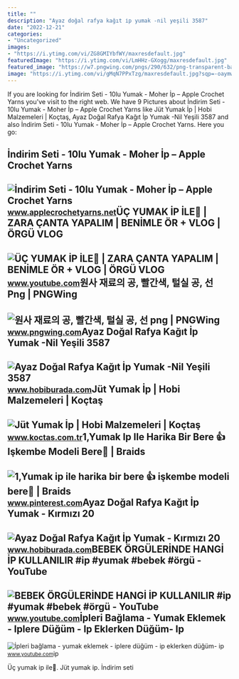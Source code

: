 ```yaml
---
title: ""
description: "Ayaz doğal rafya kağıt i̇p yumak -nil yeşili 3587"
date: "2022-12-21"
categories:
- "Uncategorized"
images:
- "https://i.ytimg.com/vi/ZG8GMIYbfWY/maxresdefault.jpg"
featuredImage: "https://i.ytimg.com/vi/LmHHz-GXogg/maxresdefault.jpg"
featured_image: "https://w7.pngwing.com/pngs/290/632/png-transparent-ball-of-yarn-material-red-ball-of-yarn-line.png"
image: "https://i.ytimg.com/vi/gMqN7PPxTzg/maxresdefault.jpg?sqp=-oaymwEmCIAKENAF8quKqQMa8AEB-AHUBoAC4AOKAgwIABABGGUgXyg6MA8=&amp;rs=AOn4CLDx1fjopYH_JlVtpd_m00_weLNzkw"
---
```


If you are looking for İndirim Seti - 10lu Yumak - Moher İp – Apple Crochet Yarns you've visit to the right web. We have 9 Pictures about İndirim Seti - 10lu Yumak - Moher İp – Apple Crochet Yarns like Jüt Yumak İp | Hobi Malzemeleri | Koçtaş, Ayaz Doğal Rafya Kağıt İp Yumak -Nil Yeşili 3587 and also İndirim Seti - 10lu Yumak - Moher İp – Apple Crochet Yarns. Here you go:

İndirim Seti - 10lu Yumak - Moher İp – Apple Crochet Yarns
----------------------------------------------------------

 ![İndirim Seti - 10lu Yumak - Moher İp – Apple Crochet Yarns](https://www.applecrochetyarns.net/cdn/shop/products/692d8573-5acd-43c6-9023-c81494f8490f_1200x1200.jpg?v=1617269762) <small>www.applecrochetyarns.net</small>ÜÇ YUMAK İP İLE🤩 | ZARA ÇANTA YAPALIM | BENİMLE ÖR + VLOG | ÖRGÜ VLOG
---------------------------------------------------------------------

 ![ÜÇ YUMAK İP İLE🤩 | ZARA ÇANTA YAPALIM | BENİMLE ÖR + VLOG | ÖRGÜ VLOG](https://i.ytimg.com/vi/LmHHz-GXogg/maxresdefault.jpg) <small>www.youtube.com</small>원사 재료의 공, 빨간색, 털실 공, 선 Png | PNGWing
------------------------------------

 ![원사 재료의 공, 빨간색, 털실 공, 선 png | PNGWing](https://w7.pngwing.com/pngs/290/632/png-transparent-ball-of-yarn-material-red-ball-of-yarn-line.png) <small>www.pngwing.com</small>Ayaz Doğal Rafya Kağıt İp Yumak -Nil Yeşili 3587
------------------------------------------------

 ![Ayaz Doğal Rafya Kağıt İp Yumak -Nil Yeşili 3587](https://www.hobiburada.com/Uploads/UrunResimleri/buyuk/ayaz-dogal-rafya-kagit-ip-yumak-nil-ye-6-a1b9.jpeg) <small>www.hobiburada.com</small>Jüt Yumak İp | Hobi Malzemeleri | Koçtaş
----------------------------------------

 ![Jüt Yumak İp | Hobi Malzemeleri | Koçtaş](https://koctas-img.mncdn.com/mnresize/300/300/productimages/1000187054/1000187054_1_MC/8814608744498_1564678301600.jpg) <small>www.koctas.com.tr</small>1,Yumak Ip Ile Harika Bir Bere 👍 Işkembe Modeli Bere💖 | Braids
--------------------------------------------------------------

 ![1,Yumak ip ile harika bir bere 👍 işkembe modeli bere💖 | Braids](https://i.pinimg.com/736x/5d/ad/21/5dad215f08b58389701e420d8d0ee0d1.jpg) <small>www.pinterest.com</small>Ayaz Doğal Rafya Kağıt İp Yumak - Kırmızı 20
--------------------------------------------

 ![Ayaz Doğal Rafya Kağıt İp Yumak - Kırmızı 20](https://www.hobiburada.com/Uploads/UrunResimleri/buyuk/ayaz-dogal-rafya-kagit-ip-yumak---kirm-e88-23.jpg) <small>www.hobiburada.com</small>BEBEK ÖRGÜLERİNDE HANGİ İP KULLANILIR #ip #yumak #bebek #örgü - YouTube
-----------------------------------------------------------------------

 ![BEBEK ÖRGÜLERİNDE HANGİ İP KULLANILIR #ip #yumak #bebek #örgü - YouTube](https://i.ytimg.com/vi/gMqN7PPxTzg/maxresdefault.jpg?sqp=-oaymwEmCIAKENAF8quKqQMa8AEB-AHUBoAC4AOKAgwIABABGGUgXyg6MA8=&rs=AOn4CLDx1fjopYH_JlVtpd_m00_weLNzkw) <small>www.youtube.com</small>İpleri Bağlama - Yumak Eklemek - Iplere Düğüm - Ip Eklerken Düğüm- Ip
---------------------------------------------------------------------

 ![İpleri bağlama - yumak eklemek - iplere düğüm - ip eklerken düğüm- ip](https://i.ytimg.com/vi/ZG8GMIYbfWY/maxresdefault.jpg) <small>www.youtube.com</small>ip

Üç yumak i̇p i̇le🤩. Jüt yumak i̇p. İndirim seti
